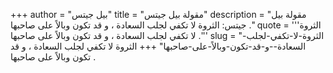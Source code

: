 +++
author = "بيل جيتس"
title = "مقولة بيل جيتس"
description = "مقولة بيل جيتس: الثروة لا تكفي لجلب السعادة ، و قد تكون وبالاً على صاحبها ."
quote = '''الثروة لا تكفي لجلب السعادة ، و قد تكون وبالاً على صاحبها .'''
slug = "الثروة-لا-تكفي-لجلب-السعادة--و-قد-تكون-وبالاً-على-صاحبها"
+++
الثروة لا تكفي لجلب السعادة ، و قد تكون وبالاً على صاحبها .
